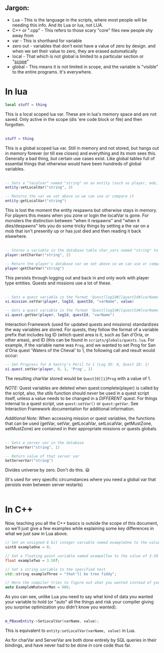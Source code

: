 ## Jargon:
 - Lua - This is the language in the scripts, where most people will be needing this info. And its Lua or lua, not LUA.
 - C++ or ".cpp" - This refers to those scary "core" files new people shy away from
 - var - This is shorthand for variable
 - zero out - variables that don't exist have a value of zero by design. and when we set their value to zero, they are erased automatically
 - local - That which is not global is limited to a particular section or "[scope](https://en.wikipedia.org/wiki/Scope_(computer_science))"
 - global - This means it is not limited in scope, and the variable is "visible" to the entire programs. It's everywhere.


# In lua
```lua
local stuff = thing
```
This is a local scoped lua var. These are in lua's memory space and are not saved. Only active in the scope (dis 'ere code block or file) and then forgotten.
<br><br>

```lua
stuff = thing
```
This is a global scoped lua var. Still in memory and not stored, but hangs out in memory forever (or till exe closes) and everything and its mom sees this. Generally a bad thing, but certain use cases exist. Like global tables full of essential things that otherwise would have been hundreds of global variables.
<br><br>

```lua
-- Sets a "localvar" named "string" on an entity (such as player, mob, npc) to 3
entity:setLocalVar("string", 3)

-- Returns the var we set above so we can use or compare it
entity:getLocalVar("string")
```
This is lost the moment the entity respawns but otherwise stays in memory. For players this means when you zone or login the localVar is gone. For monsters the distinction between "when it respawns" and "when it dies/despawns" lets you do some tricky things by setting a the var on a mob that isn't presently up or has just died and then reading it back elsewhere.
<br><br>

```lua
-- Stores a variable in the database table char_vars named "string" to a value of 2. 
player:setCharVar("string", 2)

-- Return the player's database var we set above so we can use or compare it
player:getCharVar("string")
```
This persists through logging out and back in and only work with player type entities. Quests and missions use a lot of these.
<br><br>

```lua
-- Sets a quest variable in the format 'Quest[logId#][questId#]varName'
xi.mission.setVar(player, logId, questId, "varName", value)

-- Gets a quest variable in the format 'Quest[logId#][questId#]varName'
xi.quest.getVar(player, logId, questId, "varName")
```
Interaction Framework (used for updated quests and missions) standardizes the way variables are stored.  For quests, they follow the format of a variable prefix that includes log ID (which quest area is it, such as San d'Oria, or other areas), and ID (this can be found in `scripts/globals/quests.lua`.  For example, if the variable name was `Prog`, and we wanted to set Prog for San d'Oria quest 'Waters of the Cheval' to 1, the following call and result would occur:

```lua
-- Set Progress for A Sentry's Peril to 1 (Log ID: 0, Quest ID: 1)
xi.quest.setVar(player, 0, 1, 'Prog', 1)
```
The resulting charVar stored would be `Quest[0][1]Prog` with a value of 1.

*NOTE:* Quest variables are deleted when quest:complete(player) is called by the script, also, the utils function should *never* be used in a quest script itself, unless a value needs to be changed in a *DIFFERENT* quest.  For things internal to a quest script, use `quest:setVar()` or `quest:getVar`.  See Interaction Framework documentation for additional information.

*Additional Note:* When accessing mission or quest variables, the functions that can be used (getVar, setVar, getLocalVar, setLocalVar, getMustZone, setMustZone) are contained in their appropriate missions or quests globals.
<br><br>

```lua
-- Sets a server var in the database
SetServerVar("string", 1)

-- Return value of that server var
GetServerVar("string")
```
Divides universe by zero. Don't do this. :smiley: 

(It's used for very specific circumstances where you need a global var that persists even between server restarts)
<br><br>

# In C++
Now, teaching you all the C++ basics is outside the scope of this document, so we'll just give a few examples while explaining some key differences in what we just saw in Lua above.
```cpp
// Set an unsigned 8 bit integer variable named exampleOne to the value of zero
uint8 exampleOne = 0;

// Set a floating point variable named exampelTwo to the value of 3.50
float exampleTwo = 3.50f;

// Set a string variable to the specified text
std::string exampleThree = "that'll be tree fiddy";

// Here the compiler tries to figure out what you wanted instead of you declaring the type.
auto ExampleWhateverMan = 666;
```
As you can see, unlike Lua you need to say what kind of data you wanted your variable to hold (or "auto" all the things and risk your compiler giving you surprise optimization you didn't know you wanted).
<br><br>
```cpp
m_PBaseEntity->SetLocalVar(varName, value);
```
This is equivalent to `entity:setLocalVar(varName, value)` in Lua.

As for charVar and ServerVar are both done entirely by SQL queries in their bindings, and have never had to be done in core code thus far.
